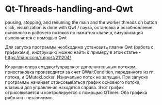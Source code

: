 # Qt-Threads-handling-and-Qwt
pausing, stopping, and resuming the main and the worker threads on button click, visualization is done with Qwt / пауза, остановка и возобновление основного и рабочего потоков по нажатию клавиш, визуализация выполняется с помощью Qwt


Для запуска программы необходимо установить плагин Qwt (работа с графиками), инструкцию можно найти к примеру в этой статье - https://habr.com/ru/post/211204/

Клавиши слева создают/управляют дополнительным потоком, приостановка производится за счет QWaitCondition, переданного из гл. потока, и QMutexLocker. Изначально поток не запущен.
При запуске программы начинает отрисовываться график основного потока, клавиши для управления находятся справа. Этот график отрисовывается и контролируется с помощью QTimer.
Оба графика работают независимо.
